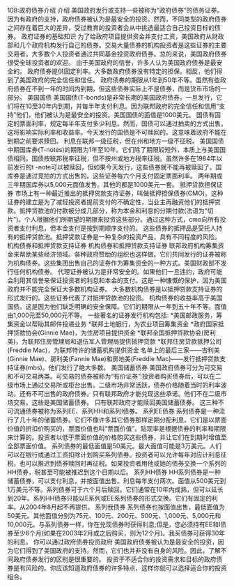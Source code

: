 108:政府债券介绍
介绍
美国政府发行或支持一些被称为“政府债券”的债务证券。因为有政府的支持，政府债券被认为是最安全的投资。然而，不同类型的政府债券之间存在着巨大的差异，受过教育的投资者会从中挑选最适合自己投资目标的债券。
政府证券的基础知识
为了给政府项目提供资金并支付工资，美国政府从财政部和几个政府机构发行自己的债券。交易大量债券的机构投资者是这些证券的主要交易者。大多数个人投资者通过共同基金投资政府债券。总的来说，美国政府债券很受全球投资者的欢迎。
由于美国政府的信誉，许多人认为美国政府债券是最安全的。
政府债券提供固定利率。大多数政府债券没有特定的担保。相反，他们得到了美国政府的完全信任和信任。
政府债券的期限从1年到50年不等。虽然有些政府债券在不到一年的时间内到期，但这些债券实际上不是债券，而是货币市场的一部分。
美国国债
美国国债(T-bonds)是非常长期的美国政府债券。一旦发行，它们将在10至30年内到期，并每半年支付利息。因为联邦政府的完全信任和信用“支持”他们，他们被认为是最安全的投资。美国国债的面值是1000美元。
国债有固定的票面利率，规定每半年支付多少利息。然而，国债可以通过拍卖的方式出售，这将影响实际利率和收益率。今天发行的国债是不可赎回的。这意味着政府不能在到期之前要求赎回。
利息在联邦一级征税，但在州和地方一级不征税。
美国国债
中期国库券(T-notes)的期限为1年至10年。它们除了期限较短外，本质上与美国国债相同。国债按联邦税率征税，但不按州或地方税率征税。虽然许多在1984年以前发行的t -note可以被赎回，但如果今天发行，这些债券就不能再被赎回了。国库券是通过竞拍的方式出售的。这些证券每六个月支付固定票面利率。
两年期或三年期国库券以5,000元面值发售。其他的都是1000美元一套。
抵押贷款担保证券
市场上有一种最近推出的抵押贷款支持证券，叫做抵押担保债券(CMO)。这种证券的建立是为了减轻投资者提前支付的不确定性，当业主再融资他们的抵押贷款。抵押贷款池的付款被分成几部分，称为本金和利息的分期付款(法语为“切片”)。个人根据他们所期望的期限来投资这些部分。通过这种方式，cmo向所有投资者支付利息，但本金支付是按到期顺序支付的。
这些债券的抵押品是受托人持有的抵押贷款池。抵押贷款证券是一种复杂的投资产品，具有不同程度的风险。
机构债券和抵押贷款支持证券
机构债券和抵押贷款支持证券
联邦政府机构筹集资金来帮助某些经济领域。各种政府赞助的组织也这样做。它们共同发行的证券被称为机构债券。这些集团出售自己的证券作为筹集资金的一种方式。美国财政部不发行任何机构债券。
代理证券被认为是非常安全的。如果他们一旦违约，政府可能会利用其信誉来保证投资者的利息和本金的支付。这是一种慷慨的保护，因为美国政府并不能完全保证大多数机构证券。
大多数机构债券是以抵押贷款支持证券的形式发行的。这些证券代表了对抵押贷款池的投资。
机构债券的收益率高于美国国债。这是因为他们缺乏明确的安全保障。它们的期限从一年到五十年不等。面值由1,000元至50,000元不等。
一些著名的证券发行机构包括:
*美国邮政服务，筹集资金以帮助其邮件投递业务
*联邦土地银行，为农业项目筹集资金
*政府国家抵押贷款协会(Ginnie Mae)，为住房项目提供资金
*联邦全国抵押贷款协会(房利美)，为联邦住房管理局和退伍军人管理局提供抵押贷款
*联邦住房贷款抵押公司(Freddie Mac)，为联邦特许的储蓄机构提供资金
名单上的最后三家——吉利美(Ginnie Mae)、房利美(Fannie Mae)和房地美(Freddie Mac)——发行抵押贷款支持证券(mbs)。他们发行了绝大多数。
美国储蓄债券
美国政府债券可分为可交易和不可交易两类。可交易的债券被称为“有价证券”:投资者购买债券后，可以在二级市场上通过交易所或柜台出售。二级市场非常活跃，债券价格随着当时的利率波动。还有不可出售的政府债券。只有联邦政府才能兑现这些承诺。他们不在二级市场交易。这些是美国储蓄债券。
只有联邦政府才能赎回美国储蓄债券。
这三种不可流通债券被称为系列EE、系列HH和系列I债券。
系列EE债券
系列债券是一种流行了几十年的储蓄债券。它们不像许多其它债券那样定期分配利息。它们是以票面价值的折扣价购买的，票面价值也叫“票面价值”。贴现率是根据债券的利率和期限来计算的。投资者以低于票面价值的价格购买这些债券，并让它们在到期时增值至全部票面价值。
系列债券的最低面值是50美元。最大面值可能是3万美元。人们可以在银行或通过工资扣除计划购买系列债券。投资者可以允许每年对应计利息征税，也可以推迟到债券赎回时再征税。如果投资者用他或她的债券交换一个系列的HH债券，税甚至可能被推迟到这个日期以后。
系列HH债券
HH系列债券是一种储蓄债券，可以支付利息，并按面值出售。利息每年支付两次。面值从500美元到1万美元不等。系列债券可于六个月后赎回。它们通常在10年内成熟，但可以延长到20年。系列HH债券只能以E系列或EE系列债券的形式交换。它们有固定的利率。从2004年8月起不再提供。
系列我债券
系列债券也按面值出售，最低面值为50美元。其他面值分别为75元、100元、200元、500元、1,000元、5,000元和10,000元。与系列债券一样，你在兑现债券时获得利息;但是，您必须持有EE和I债券至少6个月(如果在2003年2月或之后购买，则为12个月)。我买债券可获得30年的利息。
你可以通过政府债券投资政府
美国政府债券被认为是最安全的投资，因为它们得到了美国政府的支持。然而，它们也并非没有自身的风险。因此，了解不同政府债券发行的区别是很重要的。
投资于不适合你的投资需求和目标的政府债券是有风险的。你应该知道政府债券的许多特点，这样你就可以选择适合你的投资组合。
